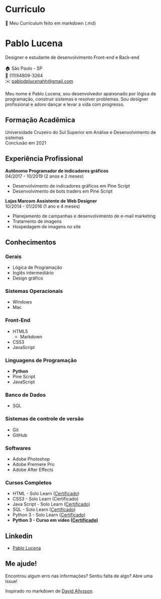 # Curriculo
👤 Meu Curriculum feito em markdown (.md)

# Pablo Lucena
Designer e estudante de desenvolvimento Front-end e Back-end
<br>
<br>
:house: São Paulo - SP
<br>:iphone: (11)94809-3264
<br>:envelope: pablodplucenahh@gmail.com
<br>
<br>
Meu nome é Pablo Lucena, sou desenvolvedor apaixonado por lógica de programação, construir sistemas e resolver problemas. Sou designer profissional e adoro dançar e levar a vida com progresso. 
<br>
## Formação Acadêmica

Universidade Cruzeiro do Sul
Superior em Análise e Desenvolvimento de sistemas 
<br>Conclusão em 2021
<br>
## Experiência Profissional

**Autônomo**
**Programador de indicadores gráficos**
<br>04/2017 - 10/2019 (2 anos e 2 meses)
* Desenvolvimento de indicadores gráficos em Pine Script
* Desenvolvimento de bots traders em Pine Script

**Lojas Marcom**
**Assistente de Web Designer**
<br>10/2014 - 01/2016 (1 ano e 4 meses)
* Planejamento de campanhas e desenvolvimento de e-mail marketing
* Tratamento de imagens
* Hospedagem de imagens no site

## Conhecimentos

### Gerais

* Lógica de Programação
* Inglês intermediário
* Design gráfico

### Sistemas Operacionais

* Windows
* Mac

### Front-End

* HTML5
  * Markdown
* CSS3
* JavaScript

### Linguagens de Programação

* **Python**
* Pine Script
* JavaScript

### Banco de Dados

* SQL

### Sistemas de controle de versão

* Git
* GitHub

### Softwares

* Adobe Photoshop
* Adobe Premiere Pro
* Adobe After Effects

### Cursos Completos

* HTML - Solo Learn ([Certificado](certificados/HTMLcert-1014-346425.jpg))
* CSS3 - Solo Learn (Certificado)
* Java Script - Solo Learn ([Certificado](certificados/JScert-1024-346425.jpg))
* SQL - Solo Learn ([Certificado](certificados/SQLcert-1060-346425.jpg))
* Python 3 - Solo Learn ([Certificado](certificados/PYTHONcert-1073-346425.jpg))
* **Python 3 - Curso em vídeo ([Certificado](certificados/PYTHONCertificado-Python-Mundo-1-img.jpg))**

## Linkedin
* [Pablo Lucena](https://www.linkedin.com/in/pablo-lucena/)

## Me ajude!
Encontrou algum erro nas informações? Sentiu falta de algo? Abre uma issue! <br>

Inspirado no markdown de [David Allysson](https://github.com/davidallysson/curriculo).
